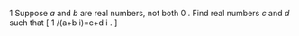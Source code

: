 1 Suppose $a$ and $b$ are real numbers, not both 0 . Find real numbers $c$ and $d$ such that
\[
1 /(a+b i)=c+d i .
\]
